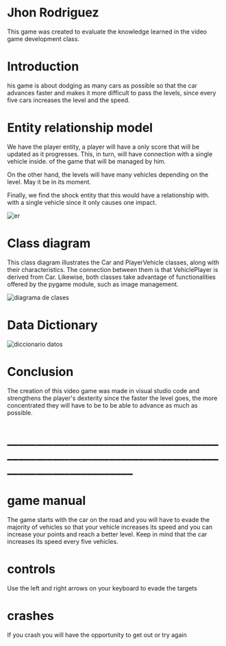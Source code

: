 # Jhon Rodriguez

This game was created to evaluate the knowledge learned in the video game development class. 

# Introduction 

his game is about dodging as many cars as possible so that the car advances faster and makes it more difficult to pass the levels, since every five cars increases the level and the speed.  



# Entity relationship model

We have the player entity, a player will have a only score that will be updated as it progresses. This, in turn, will have connection with a single vehicle inside. of the game that will be managed by him.

On the other hand, the levels will have many vehicles depending on the level. May it be in its moment.

Finally, we find the shock entity that this would have a relationship with.
with a single vehicle since it only causes one impact.

![er](https://github.com/Jhon12z/Juego/assets/133507283/8157d9dc-dbef-40f2-ac12-d6f9348faa0c)

# Class diagram

This class diagram illustrates the Car and PlayerVehicle classes, along with their characteristics. The connection between them is that VehiclePlayer is derived from Car. Likewise, both classes take advantage of functionalities offered by the pygame module, such as image management.

![diagrama de clases ](https://github.com/Jhon12z/Juego/assets/133507283/df67be78-3b5b-4a0d-b2ca-53f3ad904590)

# Data Dictionary

![diccionario datos ](https://github.com/Jhon12z/Juego/assets/133507283/c69f29ba-c4bc-4b14-9eff-cc83b57419e1)


# Conclusion

The creation of this video game was made in visual studio code and strengthens the player's dexterity since the faster the level goes, the more concentrated they will have to be to be able to advance as much as possible.


# ________________________________________________________________________________________________

# game manual

The game starts with the car on the road and you will have to evade the majority of vehicles so that your vehicle increases its speed and you can increase your points and reach a better level. Keep in mind that the car increases its speed every five vehicles.

# controls
Use the left and right arrows on your keyboard to evade the targets

# crashes
If you crash you will have the opportunity to get out or try again
